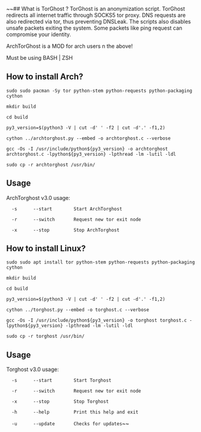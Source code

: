 ~~## What is TorGhost ?
TorGhost is an anonymization script. TorGhost redirects all internet traffic through SOCKS5 tor proxy. DNS requests are also redirected via tor, thus preventing DNSLeak. The scripts also disables unsafe packets exiting the system. Some packets like ping request can compromise your identity.

ArchTorGhost is a MOD for arch users n the above!

Must be using BASH | ZSH
## How to install Arch?

`sudo sudo pacman -Sy tor python-stem python-requests python-packaging cython`

`mkdir build`

`cd build`

`py3_version=$(python3 -V | cut -d' ' -f2 | cut -d'.' -f1,2)`

`cython ../archtorghost.py --embed -o archtorghost.c --verbose`

`gcc -Os -I /usr/include/python${py3_version} -o archtorghost archtorghost.c -lpython${py3_version} -lpthread -lm -lutil -ldl`

`sudo cp -r archtorghost /usr/bin/`

## Usage
ArchTorghost v3.0 usage:

`  -s      --start        Start ArchTorghost`

`  -r      --switch       Request new tor exit node`

`  -x      --stop         Stop ArchTorghost`

## How to install Linux?

`sudo sudo apt install tor python-stem python-requests python-packaging cython`

`mkdir build`

`cd build`

`py3_version=$(python3 -V | cut -d' ' -f2 | cut -d'.' -f1,2)`

`cython ../torghost.py --embed -o torghost.c --verbose`

`gcc -Os -I /usr/include/python${py3_version} -o torghost torghost.c -lpython${py3_version} -lpthread -lm -lutil -ldl`

`sudo cp -r torghost /usr/bin/`

## Usage
Torghost v3.0 usage:

`  -s      --start        Start Torghost`

`  -r      --switch       Request new tor exit node`

`  -x      --stop         Stop Torghost`

`  -h      --help         Print this help and exit`

`  -u      --update       Checks for updates`~~
